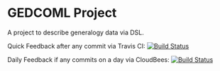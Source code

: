 GEDCOML Project
================

A project to describe generalogy data via DSL.

Quick Feedback after any commit via Travis CI:
[![Build Status](https://secure.travis-ci.org/FunThomas424242/gedcoml.png)](http://travis-ci.org/FunThomas424242/gedcoml)

Daily Feedback if any commits on a day via CloudBees:
[![Build Status](https://funthomas424242.ci.cloudbees.com/job/gedcoml-master/badge/icon)](https://funthomas424242.ci.cloudbees.com/job/gedcoml-master/)